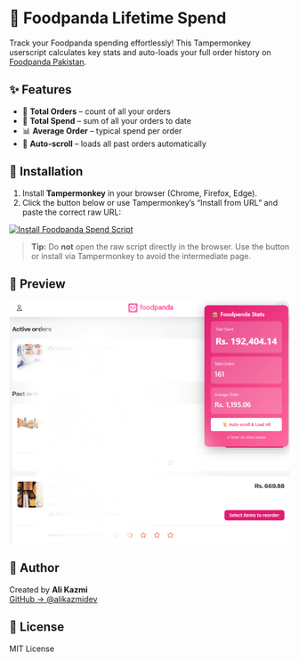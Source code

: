 # 🍱 Foodpanda Lifetime Spend

Track your Foodpanda spending effortlessly! This Tampermonkey userscript calculates key stats and auto-loads your full order history on [Foodpanda Pakistan](https://www.foodpanda.pk/new/orders).

## ✨ Features
- 🧾 **Total Orders** – count of all your orders  
- 💸 **Total Spend** – sum of all your orders to date  
- 📊 **Average Order** – typical spend per order  
- 🔄 **Auto-scroll** – loads all past orders automatically  

## 🚀 Installation
1. Install **Tampermonkey** in your browser (Chrome, Firefox, Edge).  
2. Click the button below or use Tampermonkey’s “Install from URL” and paste the correct raw URL:

[![Install Foodpanda Spend Script](https://img.shields.io/badge/Install-Foodpanda%20Script-brightgreen?style=for-the-badge)](https://github.com/alikazmidev/Foodpanda-Lifetime-Spend-PKR/raw/main/main/foodpanda-order-calculator.user.js)

> **Tip:** Do **not** open the raw script directly in the browser. Use the button or install via Tampermonkey to avoid the intermediate page.

## 📸 Preview
![Floating Dashboard Preview](https://github.com/alikazmidev/Foodpanda-Lifetime-Spend-PKR/blob/main/assets/display.png)

## 👤 Author
Created by **Ali Kazmi**  
[GitHub → @alikazmidev](https://github.com/alikazmidev)

## 📝 License
MIT License
